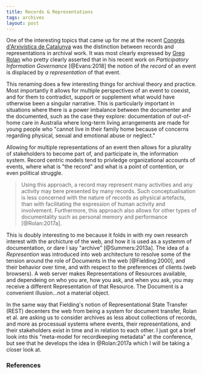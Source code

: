 ```yaml
---
title: Records & Representations
tags: archives
layout: post
---
```


One of the interesting topics that came up for me at the recent [Congrés d'Arxivística de Catalunya] was the distinction between records and representations in archival work. It was most clearly expressed by [Greg Rolan] who pretty clearly asserted that in his recent work on *Participatory Information Governance* [@Evans:2018] the notion of *the record* of an event is displaced by *a representation* of that event.

This renaming does a few interesting things for archival theory and practice. Most importantly it allows for multiple perspectives of an event to coexist, and for them to contradict, support or supplement what would have otherwise been a singular narrative. This is particularly important in situations where there is a power imbalance between the documenter and the documented, such as the case they explore: documentation of out-of-home care in Australia where long-term living arrangements are made for young people who "cannot live in their family home because of concerns regarding physical, sexual and emotional abuse or neglect." 

Allowing for multiple representations of an event then allows for a plurality of stakeholders to become part of, and participate in, the information system. Record centric models tend to privledge organizational accounts of events, where what is "the record" and what is a point of contention, or even political struggle.

> Using this approach, a record may represent many activities and any 
> activity may bere presented by many records. Such conceptualisation 
> is less concerned with the nature of records as physical artefacts, 
> than with facilitating the expression of human activity and involvement.
> Furthermore, this approach also allows for other types of documentality 
> such as personal memory and performance [@Rolan:2017a].

This is doubly interesting to me because it folds in with my own research interest with the archicture of the web, and how it is used as a systemm of documentation, or dare I say "archive" [@Summers:2013a]. The idea of a *Represention* was introduced into web architecture to resolve some of the tension around the role of Documents in the web [@Fielding:2000], and their behavior over time, and with respect to the preferences of clients (web browsers). A web server makes Representations of Resources available, and dependeing on who you are, how you ask, and when you ask, you may receive a different Representation of that Resource. The Document is a convenient illusion...not a material object.

In the same way that Fielding's notion of Representational State Transfer (REST) decenters the web from being a system for document transfer, Rolan et al. are asking us to consider archives as less about collections of records, and more as processual systems where events, their representations, and their stakeholders exist in time and in relation to each other. I just got a brief look into this "meta-model for recordkeeping metadata" at the conference, but see that he develops the idea in @Rolan:2017a which I will be taking a closer look at.

[Congrés d'Arxivística de Catalunya]: http://arxivers.cat/
[Greg Rolan]: https://research.monash.edu/en/persons/greg-rolan

### References

